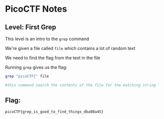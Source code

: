 # PicoCTF Notes
## Level: First Grep

This level is an intro to the `grep` command 

We're given a file called `file` which contains a lot of random text

We need to find the flag from the text in the file

Running `grep` gives us the flag:

```bash
grep "picoCTF{" file

#this command search the contents of the file for the matching string "picoCTF{" and prints each line containing the matching string
```

## Flag:
``` picoCTF{grep_is_good_to_find_things_dba08a45} ```